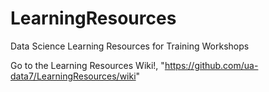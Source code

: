 # LearningResources
Data Science Learning Resources for Training Workshops

Go to the Learning Resources Wiki!, "https://github.com/ua-data7/LearningResources/wiki"

